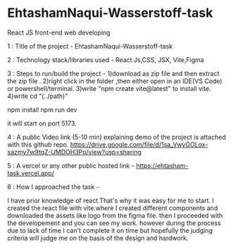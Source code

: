 # EhtashamNaqui-Wasserstoff-task
 React JS front-end web developing

1 : Title of the project - EhtashamNaqui-Wasserstoff-task

2 : Technology stack/libraries used - React Js,CSS, JSX, Vite,Figma

3 : Steps to run/build the project -
1)download as zip file and then extract the zip file .
2)right click in the folder ,then either open in an IDE(VS Code) or powershell/terminal.
3)write "npm create vite@latest" to install vite.
4)write cd "(../path)"

npm install
npm run dev

it will start on port 5173.


4 : A public Video link (5-10 min) explaining demo of the project is attached with this github repo.
https://drive.google.com/file/d/1sa_VwyGOLox-sazmy7w9tqZ-UMDOH3Po/view?usp=sharing


5 : A vercel or any other public hosted link -
https://ehtasham-task.vercel.app/

6 : How I approached the task -

I have prior knowledge of react.That's why  it was easy for me to start.
I created the react file with vite.where I created different components and downloaded the assets like logo from the figma file.
then I proceeded with the developement and you can see my work.
however during the process due to lack of time I can't complete it on time but hopefully 
the judging criteria will judge me on the basis of the design and hardwork.
